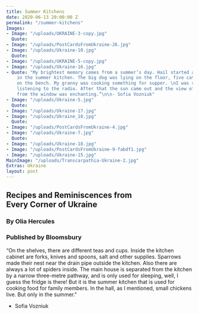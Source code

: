 ```yaml
---
title: Summer Kitchens
date: 2020-06-13 20:00:00 Z
permalink: "/summer-kitchens"
Images:
- Image: "/uploads/UKRAINE-3-copy.jpg"
  Quote: 
- Image: "/uploads/PostCardsFromUkraine-26.jpg"
- Image: "/uploads/Ukraine-10.jpg"
  Quote: 
- Image: "/uploads/UKRAINE-5-copy.jpg"
- Image: "/uploads/Ukraine-16.jpg"
- Quote: "My brightest memory comes from a summer’s day. Hail started and everyone\nappeared
    in the summer kitchen. The big dog was lying on the floor, five cats\nwere sleeping
    on the bench. My granny was cooking something for supper. \nI was sitting and
    listening to the radio. After that the sun came out and the view of\nthe garden
    from the window was enchanting.”\n\n- Sofia Vozniuk"
- Image: "/uploads/Ukraine-5.jpg"
  Quote: 
- Image: "/uploads/Ukraine-17.jpg"
- Image: "/uploads/Ukraine_18.jpg"
  Quote: 
- Image: "/uploads/PostCardsFromUkraine-4.jpg"
- Image: "/uploads/Ukraine-7.jpg"
  Quote: 
- Image: "/uploads/Ukraine-18.jpg"
- Image: "/uploads/PostCardsFromUkraine-9-fabdf1.jpg"
- Image: "/uploads/Ukraine-15.jpg"
MainImage: "/uploads/Transcarpathia-Ukraine-2.jpg"
Extras: Ukraine
layout: post
---
```


## Recipes and Reminiscences from Every Corner of Ukraine
### By Olia Hercules  
### Published by Bloomsbury  

“On the shelves, there are different teas and cups. Inside the kitchen cabinet are forks, knives and spoons, salt and other supplies.
Sparrows made their nest near the drain pipe outside the kitchen. 
Also there are always a lot of spiders inside. The main house is separated from the kitchen by a narrow three-metre pathway, and is only used for sleeping, well, I guess the fridge is there! But it is the summer kitchen that is used for cooking food for family members. In the hall, as I mentioned, small chickens live. 
But only in the summer."

- Sofia Vozniuk